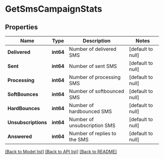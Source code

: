 # GetSmsCampaignStats

## Properties
Name | Type | Description | Notes
------------ | ------------- | ------------- | -------------
**Delivered** | **int64** | Number of delivered SMS | [default to null]
**Sent** | **int64** | Number of sent SMS | [default to null]
**Processing** | **int64** | Number of processing SMS | [default to null]
**SoftBounces** | **int64** | Number of softbounced SMS | [default to null]
**HardBounces** | **int64** | Number of hardbounced SMS | [default to null]
**Unsubscriptions** | **int64** | Number of unsubscription SMS | [default to null]
**Answered** | **int64** | Number of replies to the SMS | [default to null]

[[Back to Model list]](../README.md#documentation-for-models) [[Back to API list]](../README.md#documentation-for-api-endpoints) [[Back to README]](../README.md)


